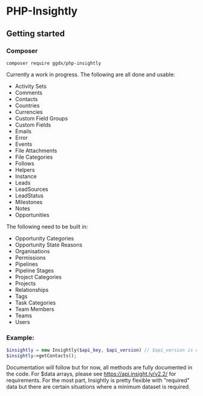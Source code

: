 # PHP-Insightly
## Getting started
### Composer
`composer require ggdx/php-insightly`


Currently a work in progress. The following are all done and usable:
* Activity Sets
* Comments
* Contacts
* Countries
* Currencies
* Custom Field Groups
* Custom Fields
* Emails
* Error
* Events
* File Attachments
* File Categories
* Follows
* Helpers
* Instance
* Leads
* LeadSources
* LeadStatus
* Milestones
* Notes
* Opportunities


The following need to be built in:
* Opportunity Categories
* Opportunity State Reasons
* Organisations
* Permissions
* Pipelines
* Pipeline Stages
* Project Categories
* Projects
* Relationships
* Tags
* Task Categories
* Team Members
* Teams
* Users

### Example:
```php
$insightly = new Insightly($api_key, $api_version) // $api_version is optional, v2.2 is default
$insightly->getContacts();
```

Documentation will follow but for now, all methods are fully documented in the code.
For $data arrays, please see https://api.insight.ly/v2.2/ for requirements. For the most part, Insightly is pretty flexible with "required" data but there are certain situations where a minimum dataset is required.
